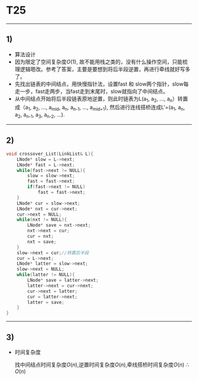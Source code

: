 # T25
***
## 1)
* 算法设计  
* 因为限定了空间复杂度${O(1)}$, 故不能用栈之类的，没有什么操作空间，只能梳理逻辑嗯改。参考了答案，主要是要想到将后半段逆置，再进行牵线就好写多了。
* 先找出链表的中间结点，用快慢指针法，设置fast 和 slow两个指针，slow每走一步，fast走两步，当fast走到末尾时，slow就指向了中间结点。
* 从中间结点开始将后半段链表原地逆置，则此时链表为L(a<sub>1</sub>, a<sub>2</sub>, ..., a<sub>n</sub>）转置成（a<sub>1</sub>, a<sub>2</sub>, ..., a<sub>mid</sub>, a<sub>n</sub>, a<sub>n-1</sub>, ..., a<sub>mid+1</sub>), 然后进行连线搭桥连成L'=(a<sub>1</sub>, a<sub>n</sub>, a<sub>2</sub>, a<sub>n-1</sub>, a<sub>3</sub>, a<sub>n-2</sub>, ${\ldots}$).
***
## 2)
```c++
void crossover_List(LinkList& L){
    LNode* slow = L->next;
    LNode* fast = L->next;
    while(fast->next != NULL){
        slow = slow->next;
        fast = fast->next;
        if(fast->next != NULL)
            fast = fast->next;
    }
    LNode* cur = slow->next;
    LNode* nxt = cur->next;
    cur->next = NULL;
    while(nxt != NULL){
        LNode* save = nxt->next;
        nxt->next = cur;
        cur = nxt;
        nxt = save;
    }
    slow->next = cur;//转置后半段
    cur = L->next;
    LNode* latter = slow->next;
    slow->next = NULL;
    while(latter != NULL){
        LNode* save = latter->next;
        latter->next = cur->next;
        cur->next = latter;
        cur = latter->next;
        latter = save;
    }
}
```
***
## 3)
* 时间复杂度  
  
  找中间结点时间复杂度$O(n)$,逆置时间复杂度$O(n)$,牵线搭桥时间复杂度$O(n)$
  ${\therefore}{O(n)}$